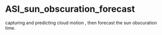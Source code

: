 # ASI_sun_obscuration_forecast
capturing and predicting cloud motion , then forecast the sun obscuration time.
